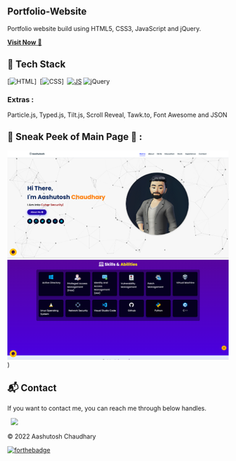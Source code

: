 ## Portfolio-Website
Portfolio website build using HTML5, CSS3, JavaScript and jQuery.

<a href="https://www.linkedin.com/in/aashutos/" target="_blank">**Visit Now** 🚀</a>


## 📌 Tech Stack
[![HTML](https://img.shields.io/badge/html5%20-%23E34F26.svg?&style=for-the-badge&logo=html5&logoColor=white)]&nbsp;
[![CSS](https://img.shields.io/badge/css3%20-%231572B6.svg?&style=for-the-badge&logo=css3&logoColor=white)]&nbsp;
[![JS](https://img.shields.io/badge/javascript%20-%23323330.svg?&style=for-the-badge&logo=javascript&logoColor=%23F7DF1E)](https://github.com/jigar-sable/Portfolio-Website/search?l=javascript)
<img alt="jQuery" src="https://img.shields.io/badge/jquery-%230769AD.svg?style=for-the-badge&logo=jquery&logoColor=white"/>


### Extras : 
Particle.js, Typed.js, Tilt.js, Scroll Reveal, Tawk.to, Font Awesome and JSON

## 📌 Sneak Peek of Main Page 🙈 :
![mockup720](https://github.com/aashutosh-chy/Personal-Portfolio/blob/main/assets/images/projects/portfolio1.png)
![ss](https://github.com/aashutosh-chy/Personal-Portfolio/blob/main/assets/images/projects/skills.png))


<h2>📬 Contact</h2>


If you want to contact me, you can reach me through below handles.

&nbsp;&nbsp;<a href="https://www.linkedin.com/in/aashutos/"><img src="https://www.felberpr.com/wp-content/uploads/linkedin-logo.png" width="30"></img></a>

© 2022 Aashutosh Chaudhary


[![forthebadge](https://forthebadge.com/images/badges/built-with-love.svg)](https://forthebadge.com)
